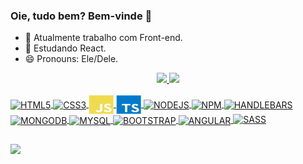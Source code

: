 ### Oie, tudo bem? Bem-vinde 👋

- 💼 Atualmente trabalho com Front-end.
- 📖 Estudando React.
- 😄 Pronouns: Ele/Dele.

<!--  STATS AND LANGUAGES  -->
<div align="center">
  <a href="https://github.com/LucasMendes013">
  <img height="180em" src="https://github-readme-stats.vercel.app/api?username=lucasmendes013&show_icons=true&theme=Origamid Next&include_all_commits=true&count_private=true"/>
  <img height="180em" src="https://github-readme-stats.vercel.app/api/top-langs/?username=lucasmendes013&layout=compact&langs_count=7&theme=Origamid Next"/>
</div>


<!--  IMAGES  -->  
<div style="display: inline_block"><br>
  <img align="center" alt="HTML5" height="30" width="40" src="https://cdn.jsdelivr.net/gh/devicons/devicon/icons/html5/html5-original.svg">
  <img align="center" alt="CSS3" height="30" width="40" src="https://cdn.jsdelivr.net/gh/devicons/devicon/icons/css3/css3-original.svg"> 
  <img align="center" alt="JAVASCRIPT" height="30" width="40" src="https://raw.githubusercontent.com/devicons/devicon/master/icons/javascript/javascript-plain.svg">
  <img align="center" alt="TYPESCRIPT" height="30" width="40" src="https://raw.githubusercontent.com/devicons/devicon/master/icons/typescript/typescript-plain.svg">
  <img align="center" alt="NODEJS" height="30" width="40" src="https://cdn.jsdelivr.net/gh/devicons/devicon/icons/nodejs/nodejs-original.svg">
  <img align="center" alt="NPM" height="30" width="40" src="https://cdn.jsdelivr.net/gh/devicons/devicon/icons/npm/npm-original-wordmark.svg">
  <img align="center" alt="HANDLEBARS" height="30" width="40" src="https://cdn.jsdelivr.net/gh/devicons/devicon/icons/handlebars/handlebars-original.svg"> 
  <img align="center" alt="MONGODB" height="30" width="40" src="https://cdn.jsdelivr.net/gh/devicons/devicon/icons/mongodb/mongodb-original.svg">
  <img align="center" alt="MYSQL" height="30" width="40" src="https://cdn.jsdelivr.net/gh/devicons/devicon/icons/mysql/mysql-original.svg">
  <img align="center" alt="BOOTSTRAP" height="30" width="40" src="https://cdn.jsdelivr.net/gh/devicons/devicon/icons/bootstrap/bootstrap-original.svg">
  <img align="center" alt="ANGULAR" height="30" width="40" src="https://cdn.jsdelivr.net/gh/devicons/devicon/icons/angularjs/angularjs-original.svg">
  <img alignt="center" alt="SASS" height="30" width="40" src="https://cdn.jsdelivr.net/gh/devicons/devicon/icons/sass/sass-original.svg" />
          
  
          
<!--   <iframe align="center" alt="BOOTSTRAP" height="30" width="40" src="https://giphy.com/embed/Q5Ra0QQUpPYdlFmFrj">
  <iframe align="center" src="https://giphy.com/embed/Q5Ra0QQUpPYdlFmFrj" width="480" height="480" frameBorder="0" class="giphy-embed" allowFullScreen></iframe><p><a href="https://giphy.com/gifs/party-cat-catjam-jam-Q5Ra0QQUpPYdlFmFrj">via GIPHY</a></p>
    Add this ![ Alt text](https://giphy.com/embed/Q5Ra0QQUpPYdlFmFrj.gif) / ! [](name-of-gif-file. gif)
 -->

</div>

##
  
<div>
<!--       <a href="https://www.youtube.com/channel/UC_-uuuZbY0AAt9CViNzvc-Q" target="_blank"><img src="https://img.shields.io/badge/YouTube-FF0000?style=for-the-badge&logo=youtube&logoColor=white" target="_blank"></a>
        <a href="https://instagram.com/rafaballerini" target="_blank"><img src="https://img.shields.io/badge/-Instagram-%23E4405F?style=for-the-badge&logo=instagram&logoColor=white" target="_blank"></a>
        <a href="https://www.twitch.tv/rafaballerinii" target="_blank"><img src="https://img.shields.io/badge/Twitch-9146FF?style=for-the-badge&logo=twitch&logoColor=white" target="_blank"></a>
       <a href="https://discord.gg/wagxzStdcR" target="_blank"><img src="https://img.shields.io/badge/Discord-7289DA?style=for-the-badge&logo=discord&logoColor=white" target="_blank"></a> 
        <a href = "mailto:contatorafaballerini@gmail.com"><img src="https://img.shields.io/badge/-Gmail-%23333?style=for-the-badge&logo=gmail&logoColor=white" target="_blank"></a> -->
        <a href="https://www.linkedin.com/in/lucas-mendes-9ba13b210/" target="_blank"><img src="https://img.shields.io/badge/-LinkedIn-%230077B5?style=for-the-badge&logo=linkedin&logoColor=white" target="_blank"></a> 
  </div>
  
